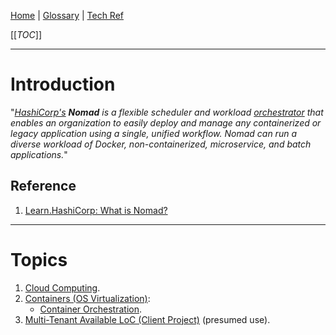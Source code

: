 [Home](/Slalom-LLC/Slalom-Consulting) | [Glossary](/Glossary) | [Tech Ref](/Tech-Ref)

[[_TOC_]]

---
# Introduction
"_[HashiCorp's](/Tech-Ref/HashiCorp) **Nomad** is a flexible scheduler and workload [orchestrator](/Tech-Ref/Virtualization/Containers-\(OS-Virtualization\)/Container-Orchestration) that enables an organization to easily deploy and manage any containerized or legacy application using a single, unified workflow. Nomad can run a diverse workload of Docker, non-containerized, microservice, and batch applications._"

## Reference
1. [Learn.HashiCorp: What is Nomad?](https://learn.hashicorp.com/tutorials/nomad/get-started-intro)
                    
---
# Topics
1. [Cloud Computing](/Tech-Ref/Software-Development/Cloud-Computing).
1. [Containers (OS Virtualization)](/Tech-Ref/Virtualization/Containers-\(OS-Virtualization\)):
   - [Container Orchestration](/Tech-Ref/Virtualization/Containers-\(OS-Virtualization\)/Container-Orchestration).
1. [Multi-Tenant Available LoC (Client Project)](/Clients/Apple/FruitCo-\(Apple\)/FruitCo-FnB/FruitCo-FnB-LoC/Multi%2DTenant-Available-LoC) (presumed use).
